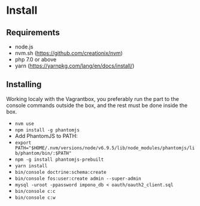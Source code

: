 # Install

## Requirements
* node.js
* nvm.sh (https://github.com/creationix/nvm)
* php 7.0 or above
* yarn (https://yarnpkg.com/lang/en/docs/install/)

## Installing
Working localy with the Vagrantbox, you preferably run the part to the console commands outside the box, and the rest must be done inside the box.

* `nvm use`
* `npm install -g phantomjs`
* Add PhantomJS to PATH:
* `export PATH="$HOME/.nvm/versions/node/v6.9.5/lib/node_modules/phantomjs/lib/phantom/bin/:$PATH"`
* `npm -g install phantomjs-prebuilt`
* `yarn install`
* `bin/console doctrine:schema:create`
* `bin/console fos:user:create admin --super-admin`
* `mysql -uroot -ppassword impono_db < oauth/oauth2_client.sql`
* `bin/console c:c`
* `bin/console c:w`
